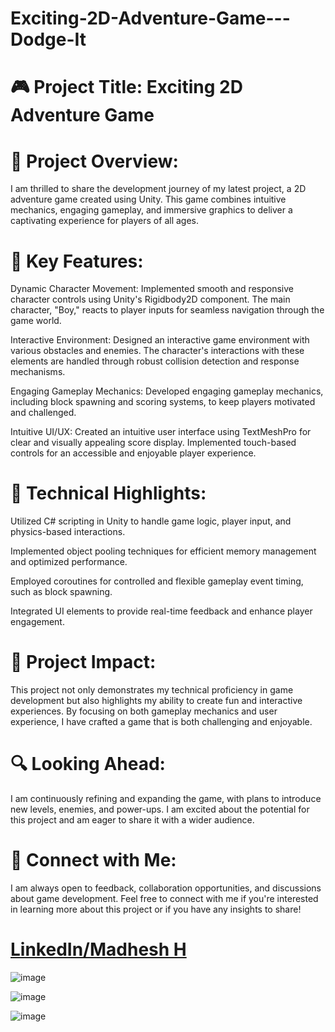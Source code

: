 # Exciting-2D-Adventure-Game---Dodge-It



# 🎮 Project Title: Exciting 2D Adventure Game



# 🔗 Project Overview:

I am thrilled to share the development journey of my latest project, a 2D adventure game created using Unity. This game combines intuitive mechanics, engaging gameplay, and immersive graphics to deliver a captivating experience for players of all ages.


# 🚀 Key Features:

Dynamic Character Movement: Implemented smooth and responsive character controls using Unity's Rigidbody2D component. The main character, "Boy," reacts to player inputs for seamless navigation through the game world.

Interactive Environment: Designed an interactive game environment with various obstacles and enemies. The character's interactions with these elements are handled through robust collision detection and response mechanisms.

Engaging Gameplay Mechanics: Developed engaging gameplay mechanics, including block spawning and scoring systems, to keep players motivated and challenged.

Intuitive UI/UX: Created an intuitive user interface using TextMeshPro for clear and visually appealing score display. Implemented touch-based controls for an accessible and enjoyable player experience.


# 🔧 Technical Highlights:

Utilized C# scripting in Unity to handle game logic, player input, and physics-based interactions.

Implemented object pooling techniques for efficient memory management and optimized performance.

Employed coroutines for controlled and flexible gameplay event timing, such as block spawning.

Integrated UI elements to provide real-time feedback and enhance player engagement.


# 🌟 Project Impact:

This project not only demonstrates my technical proficiency in game development but also highlights my ability to create fun and interactive experiences. By focusing on both gameplay mechanics and user experience, I have crafted a game that is both challenging and enjoyable.


# 🔍 Looking Ahead:

I am continuously refining and expanding the game, with plans to introduce new levels, enemies, and power-ups. I am excited about the potential for this project and am eager to share it with a wider audience.


# 💬 Connect with Me:

I am always open to feedback, collaboration opportunities, and discussions about game development. Feel free to connect with me if you're interested in learning more about this project or if you have any insights to share!

# [LinkedIn/Madhesh H](https://www.linkedin.com/in/madheshh/)  
![image](Assets/Image_1.png)

![image](Assets/Image_2.png)

![image](Assets/Image_3.png)

